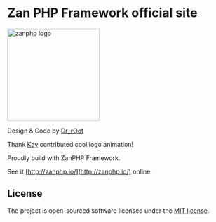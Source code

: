 # Zan PHP Framework official site

<img src="https://github.com/youzan/zanphp.io/blob/master/src/img/zan-logo-small@2x.png?raw=true" alt="zanphp logo" srcset="https://github.com/youzan/zanphp.io/blob/master/src/img/zan-logo-small.png?raw=true 1x, https://github.com/youzan/zanphp.io/blob/master/src/img/zan-logo-small@2x.png?raw=true 2x, https://github.com/youzan/zanphp.io/blob/master/src/img/zan-logo-small.png?raw=true" width="210" height="210">

Design & Code by [Dr_rOot](https://github.com/agalwood)

Thank [Kay](https://github.com/Raistlin916) contributed cool logo animation!

Proudly build with ZanPHP Framework.

See it [http://zanphp.io/](http://zanphp.io/) online.

## License
The project is open-sourced software licensed under the [MIT license](https://opensource.org/licenses/MIT).
